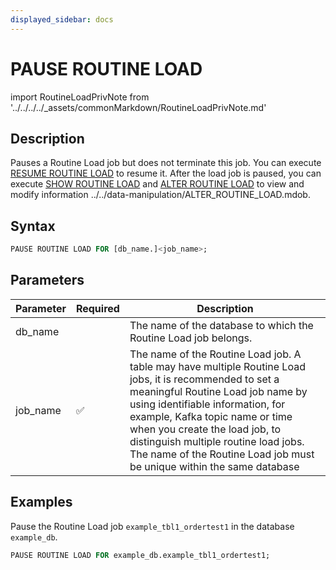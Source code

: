 ```yaml
---
displayed_sidebar: docs
---
```


# PAUSE ROUTINE LOAD

import RoutineLoadPrivNote from '../../../../_assets/commonMarkdown/RoutineLoadPrivNote.md'

## Description

Pauses a Routine Load job but does not terminate this job. You can execute [RESUME ROUTINE LOAD](RESUME_ROUTINE_LOAD.md) to resume it. After the load job is paused, you can execute [SHOW ROUTINE LOAD](SHOW_ROUTINE_LOAD.md) and [ALTER ROUTINE LOAD](./ALTER_ROUTINE_LOAD.md) to view and modify information ../../data-manipulation/ALTER_ROUTINE_LOAD.mdob.

<RoutineLoadPrivNote />

## Syntax

```SQL
PAUSE ROUTINE LOAD FOR [db_name.]<job_name>;
```

## Parameters

| Parameter | Required | Description                                                  |
| --------- | -------- | ------------------------------------------------------------ |
| db_name   |          | The name of the database to which the Routine Load job belongs. |
| job_name  | ✅        | The name of the Routine Load job. A table may have multiple Routine Load jobs, it is recommended to set a meaningful Routine Load job name by using identifiable information, for example, Kafka topic name or time when you create the load job, to distinguish multiple routine load jobs.  The name of the Routine Load job must be unique within the same database |

## Examples

Pause the Routine Load job `example_tbl1_ordertest1` in the database `example_db`.

```sql
PAUSE ROUTINE LOAD FOR example_db.example_tbl1_ordertest1;
```

